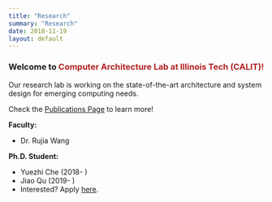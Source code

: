 ```yaml
---
title: "Research"
summary: "Research"
date: 2018-11-19
layout: default
---
```

### Welcome to <span style="color:FireBrick">Computer Architecture Lab at Illinois Tech (CALIT)!</span>

Our research lab is working on the state-of-the-art architecture and system design for emerging computing needs. 

Check the [Publications Page](/publications) to learn more!


**Faculty:** 

* Dr. Rujia Wang

**Ph.D. Student:**

* Yuezhi Che (2018- )
* Jiao Qu (2019- )
* Interested? Apply [here](/students).












